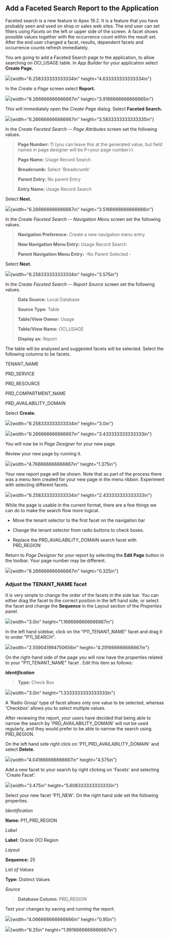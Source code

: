 Add a Faceted Search Report to the Application
----------------------------------------------

Faceted search is a new feature in Apex 19.2. It is a feature that you
have probably seen and used on shop or sales web sites. The end user can
set filters using *Facets* on the left or upper side of the screen. A
facet shows possible values together with the occurrence count within
the result set. After the end user changed a facet, results, dependent
facets and occurrence counts refresh immediately.

You are going to add a Faceted Search page to the application, to allow
searching on OCI_USAGE table. In *App Builder* for your application
select **Create Page.**

![](C:/Users/MEASHWOR/Documents/ADB-APEX/lab600/media/image44.png){width="6.258333333333334in"
height="4.633333333333334in"}

In the *Create a Page* screen select **Report.**

![](C:/Users/MEASHWOR/Documents/ADB-APEX/lab600/media/image45.png){width="6.266666666666667in"
height="3.9166666666666665in"}

This will immediately open the *Create Page* dialog. Select **Faceted
Search.**

![](C:/Users/MEASHWOR/Documents/ADB-APEX/lab600/media/image46.png){width="6.266666666666667in"
height="3.5833333333333335in"}

In the *Create Faceted Search -- Page Attributes* screen set the
following values.

> **Page Number:** 11 (you can leave this at the generated value, but
> field names in page designer will be P\<your page number\>)
>
> **Page Name:** Usage Record Search
>
> **Breadcrumb:** Select \'Breadcrumb\'
>
> **Parent Entry:** No parent Entry
>
> **Entry Name:** Usage Record Search

Select **Next.**

![](C:/Users/MEASHWOR/Documents/ADB-APEX/lab600/media/image47.png){width="6.266666666666667in"
height="3.5166666666666666in"}

In the *Create Faceted Search -- Navigation Menu* screen set the
following values.

> **Navigation Preference:** Create a new navigation menu entry
>
> **New Navigation Menu Entry:** Usage Record Search
>
> **Parent Navigation Menu Entry:** -No Parent Selected -

Select **Next.**

![](C:/Users/MEASHWOR/Documents/ADB-APEX/lab600/media/image48.png){width="6.258333333333334in" height="3.575in"}

In the *Create Faceted Search -- Report Source* screen set the following
values.

> **Data Source:** Local Database
>
> **Source Type:** Table
>
> **Table/View Owner:** Usage
>
> **Table/View Name:** OCI_USAGE
>
> **Display as:** Report

The table will be analysed and suggested facets will be selected. Select
the following columns to be facets.

TENANT_NAME

PRD_SERVICE

PRD_RESOURCE

PRD_COMPARTMENT_NAME

PRD_AVAILABILITY_DOMAIN

Select **Create.**

![](C:/Users/MEASHWOR/Documents/ADB-APEX/lab600/media/image49.png){width="6.258333333333334in" height="3.0in"}

![](C:/Users/MEASHWOR/Documents/ADB-APEX/lab600/media/image50.png){width="6.266666666666667in"
height="3.433333333333333in"}

You will now be in *Page Designer* for your new page.

Review your new page by running it.

![](C:/Users/MEASHWOR/Documents/ADB-APEX/lab600/media/image51.png){width="4.766666666666667in" height="1.375in"}

Your new report page will be shown. Note that as part of the process
there was a menu item created for your new page in the menu ribbon.
Experiment with selecting different facets.

![](C:/Users/MEASHWOR/Documents/ADB-APEX/lab600/media/image52.png){width="6.258333333333334in"
height="2.433333333333333in"}

While the page is usable in the current format, there are a few things
we can do to make the search flow more logical.

-   Move the tenant selector to the first facet on the navigation bar

-   Change the tenant selector from radio buttons to check boxes.

-   Replace the PRD_AVAILABILITY_DOMAIN search facet with PRD_REGION

Return to *Page Designer* for your report by selecting the **Edit Page**
button in the toolbar. Your page number may be different.

![](C:/Users/MEASHWOR/Documents/ADB-APEX/lab600/media/image53.png){width="6.266666666666667in" height="0.325in"}

### Adjust the TENANT_NAME facet

It is very simple to change the order of the facets in the side bar. You
can either drag the facet to the correct position in the left hand side,
or select the facet and change the **Sequence** in the Layout section of
the *Properties* panel.

![](C:/Users/MEASHWOR/Documents/ADB-APEX/lab600/media/image54.png){width="3.0in" height="1.1666666666666667in"}

In the left hand sidebar, click on the \"P11_TENANT_NAME\" facet and
drag it to under \"P11_SEARCH\".

![](C:/Users/MEASHWOR/Documents/ADB-APEX/lab600/media/image55.png){width="2.559041994750656in"
height="4.291666666666667in"}

On the right-hand side of the page you will now have the properties
related to your \"P11_TENANT_NAME\" facet . Edit this item as follows:

***Identification***

> **Type:** Check Box

![](C:/Users/MEASHWOR/Documents/ADB-APEX/lab600/media/image56.png){width="3.0in" height="1.3333333333333333in"}

A \'Radio Group\' type of facet allows only one value to be selected,
whereas \'Checkbox\' allows you to select multiple values.

After reviewing the report, your users have decided that being able to
narrow the search by \'PRD_AVAILABILITY_DOMAIN\' will not be used
regularly, and they would prefer to be able to narrow the search using
PRD_REGION.

On the left hand side right click on \'P11_PRD_AVAILABILITY_DOMAIN\' and
select **Delete.**

![](C:/Users/MEASHWOR/Documents/ADB-APEX/lab600/media/image57.png){width="4.041666666666667in" height="4.575in"}

Add a new facet to your search by right clicking on \'Facets\' and
selecting \'Create Facet\'.

![](C:/Users/MEASHWOR/Documents/ADB-APEX/lab600/media/image58.png){width="3.475in" height="5.608333333333333in"}

Select your new facet \'P11_NEW\'. On the right hand side set the
following properties.

*Identification*

**Name:** P11_PRD_REGION

*Label*

**Label:** Oracle OCI Region

*Layout*

**Sequence:** 25

*List of Values*

**Type:** Distinct Values

*Source*

> **Database Column:** PRD_REGION

Test your changes by saving and running the report.

![](C:/Users/MEASHWOR/Documents/ADB-APEX/lab600/media/image59.png){width="4.066666666666666in" height="0.95in"}

![](C:/Users/MEASHWOR/Documents/ADB-APEX/lab600/media/image60.png){width="6.25in" height="1.9916666666666667in"}